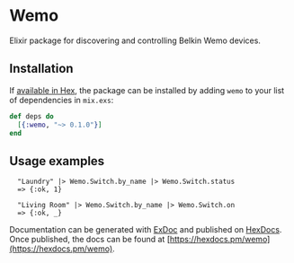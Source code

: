 # Wemo

Elixir package for discovering and controlling Belkin Wemo devices.

## Installation

If [available in Hex](https://hex.pm/docs/publish), the package can be installed
by adding `wemo` to your list of dependencies in `mix.exs`:

```elixir
def deps do
  [{:wemo, "~> 0.1.0"}]
end
```

## Usage examples

```elixir-lang
  "Laundry" |> Wemo.Switch.by_name |> Wemo.Switch.status
  => {:ok, 1}

  "Living Room" |> Wemo.Switch.by_name |> Wemo.Switch.on
  => {:ok, _}
```

Documentation can be generated with [ExDoc](https://github.com/elixir-lang/ex_doc)
and published on [HexDocs](https://hexdocs.pm). Once published, the docs can
be found at [https://hexdocs.pm/wemo](https://hexdocs.pm/wemo).
